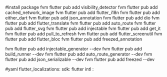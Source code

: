 #install package
fvm flutter pub add visibility_detector
fvm flutter pub add cached_network_image
fvm flutter pub add flutter_i18n 
fvm flutter pub add either_dart
fvm flutter pub add json_annotation
fvm flutter pub add dio 
fvm flutter pub add flutter_translate
fvm flutter pub add auto_route
fvm flutter pub add flutter_svg 
fvm flutter pub add injectable
fvm flutter pub add get_it
fvm flutter pub add pull_to_refresh 
fvm flutter pub add flutter_screenutil
fvm flutter pub add flutter_bloc
fvm flutter pub add freezed_annotation

fvm flutter pub add injectable_generator  --dev
fvm flutter pub add build_runner --dev
fvm flutter pub add auto_route_generator  --dev
fvm flutter pub add json_serializable --dev
fvm flutter pub add freezed --dev

#yaml
  flutter_localizations:
    sdk: flutter
  intl : 